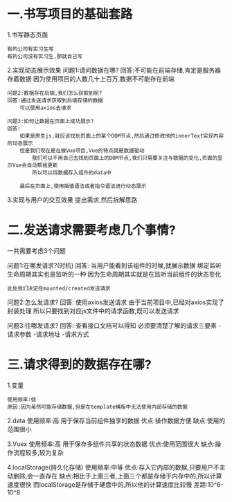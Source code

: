 # 一.书写项目的基础套路

1.书写静态页面

	有的公司有实习生写
	有的公司没有实习生,那就自己写

2.实现动态展示效果
	问题1:请问数据在哪?
	回答:不可能在前端存储,肯定是服务器存着数据
		因为使用项目的人数几十上百万,数据不可能存在前端
	
	问题2:数据存在后端,我们怎么获取到呢?
	回答:通过发送请求获取到后端存储的数据
		可以使用axios去请求
	
	问题3:如何让数据在页面上成功展示?
	回答:
		如果是原生js,就应该找到页面上的某个DOM节点,然后通过修改他的innerText实现内容的动态展示
		但是我们现在是在做Vue项目,Vue的特点就是数据驱动
			我们可以不用自己去找到页面上的DOM节点,我们只需要关注与数据的变化,页面的显示Vue会自动帮我更新
			所以可以将数据存入组件的data中
	
		最后在页面上,使用插值语法或者指令语法进行动态展示

3.实现与用户的交互效果
	提出需求,然后拆解思路


# 二.发送请求需要考虑几个事情?

一共需要考虑3个问题

问题1:在哪发请求?(时机)
回答:
	当用户能看到该组件的时候,就展示数据
	绑定监听
		生命周期其实也是监听的一种
		因为生命周期其实就是在监听当前组件的状态变化
	
	此处我们决定在mounted/created发送请求

问题2:怎么发请求?
回答:
	使用axios发送请求
	由于当前项目中,已经对axios实现了封装处理
		所以只要找到对应js文件中的请求函数,既可以发送请求


问题3:往哪发请求?
回答:
	查看接口文档可以得知
	必须要清楚了解的请求三要素
		-请求参数
		-请求地址
		-请求方式



# 三.请求得到的数据存在哪?

1.变量

	使用频率:低
	原因:因为虽然可能存储数据,但是在template模版中无法使用内部存储的数据

2.data
	使用频率:高
	用于保存当前组件独享的数据
		优点:操作数据方便
		缺点:使用的范围很小

3.Vuex
	使用频率:高
	用于保存多组件共享的状态数据
		优点:使用范围很大
		缺点:操作流程较多,较为复杂

4.localStorage(持久化存储)
	使用频率:中等
	优点:存入它内部的数据,只要用户不主动删除,会一直存在
	缺点:相比于上面三者,上面三个都是存储于内存中的,所以计算速度很快
		而localStorage是存储于硬盘中的,所以他的计算速度比较慢
		差距:10^6-10^8





